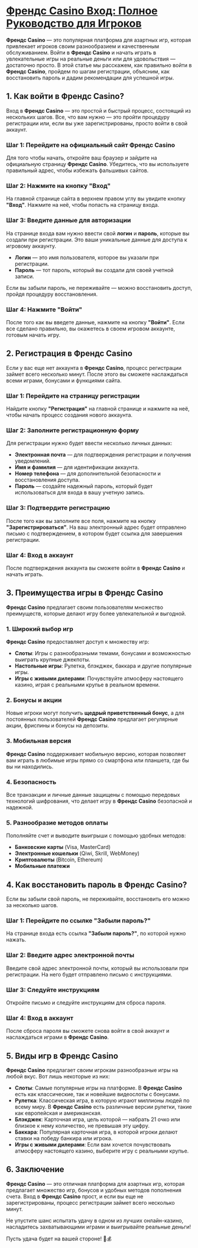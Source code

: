# [**Френдс Casino Вход: Полное Руководство для Игроков**](https://gofriends.vc/FRJUD)

**Френдс Casino** — это популярная платформа для азартных игр, которая привлекает игроков своим разнообразием и качественным обслуживанием. Войти в **Френдс Casino** и начать играть в увлекательные игры на реальные деньги или для удовольствия — достаточно просто. В этой статье мы расскажем, как правильно войти в **Френдс Casino**, пройдем по шагам регистрации, объясним, как восстановить пароль и дадим рекомендации для успешной игры.

## 1. Как войти в **Френдс Casino**?

Вход в **Френдс Casino** — это простой и быстрый процесс, состоящий из нескольких шагов. Все, что вам нужно — это пройти процедуру регистрации или, если вы уже зарегистрированы, просто войти в свой аккаунт.

### Шаг 1: Перейдите на официальный сайт **Френдс Casino**

Для того чтобы начать, откройте ваш браузер и зайдите на официальную страницу **Френдс Casino**. Убедитесь, что вы используете правильный адрес, чтобы избежать фальшивых сайтов.

### Шаг 2: Нажмите на кнопку "Вход"

На главной странице сайта в верхнем правом углу вы увидите кнопку **"Вход"**. Нажмите на неё, чтобы попасть на страницу входа.

### Шаг 3: Введите данные для авторизации

На странице входа вам нужно ввести свой **логин** и **пароль**, которые вы создали при регистрации. Это ваши уникальные данные для доступа к игровому аккаунту.

* **Логин** — это имя пользователя, которое вы указали при регистрации.
* **Пароль** — тот пароль, который вы создали для своей учетной записи.

Если вы забыли пароль, не переживайте — можно восстановить доступ, пройдя процедуру восстановления.

### Шаг 4: Нажмите "Войти"

После того как вы введете данные, нажмите на кнопку **"Войти"**. Если все сделано правильно, вы окажетесь в своем игровом аккаунте, готовым начать игру.

## 2. Регистрация в **Френдс Casino**

Если у вас еще нет аккаунта в **Френдс Casino**, процесс регистрации займет всего несколько минут. После этого вы сможете наслаждаться всеми играми, бонусами и функциями сайта.

### Шаг 1: Перейдите на страницу регистрации

Найдите кнопку **"Регистрация"** на главной странице и нажмите на неё, чтобы начать процесс создания нового аккаунта.

### Шаг 2: Заполните регистрационную форму

Для регистрации нужно будет ввести несколько личных данных:

* **Электронная почта** — для подтверждения регистрации и получения уведомлений.
* **Имя и фамилия** — для идентификации аккаунта.
* **Номер телефона** — для дополнительной безопасности и восстановления доступа.
* **Пароль** — создайте надежный пароль, который будет использоваться для входа в вашу учетную запись.

### Шаг 3: Подтвердите регистрацию

После того как вы заполните все поля, нажмите на кнопку **"Зарегистрироваться"**. На ваш электронный адрес будет отправлено письмо с подтверждением, в котором будет ссылка для завершения регистрации.

### Шаг 4: Вход в аккаунт

После подтверждения аккаунта вы сможете войти в **Френдс Casino** и начать играть.

## 3. Преимущества игры в **Френдс Casino**

**Френдс Casino** предлагает своим пользователям множество преимуществ, которые делают игру более увлекательной и выгодной.

### 1. Широкий выбор игр

**Френдс Casino** предоставляет доступ к множеству игр:

* **Слоты**: Игры с разнообразными темами, бонусами и возможностью выиграть крупные джекпоты.
* **Настольные игры**: Рулетка, блэкджек, баккара и другие популярные игры.
* **Игры с живыми дилерами**: Почувствуйте атмосферу настоящего казино, играя с реальными крупье в реальном времени.

### 2. Бонусы и акции

Новые игроки могут получить **щедрый приветственный бонус**, а для постоянных пользователей **Френдс Casino** предлагает регулярные акции, фриспины и бонусы на депозиты.

### 3. Мобильная версия

**Френдс Casino** поддерживает мобильную версию, которая позволяет вам играть в любимые игры прямо со смартфона или планшета, где бы вы ни находились.

### 4. Безопасность

Все транзакции и личные данные защищены с помощью передовых технологий шифрования, что делает игру в **Френдс Casino** безопасной и надежной.

### 5. Разнообразие методов оплаты

Пополняйте счет и выводите выигрыши с помощью удобных методов:

* **Банковские карты** (Visa, MasterCard)
* **Электронные кошельки** (Qiwi, Skrill, WebMoney)
* **Криптовалюты** (Bitcoin, Ethereum)
* **Мобильные платежи**

## 4. Как восстановить пароль в **Френдс Casino**?

Если вы забыли свой пароль, не переживайте, восстановить его можно за несколько шагов.

### Шаг 1: Перейдите по ссылке "Забыли пароль?"

На странице входа есть ссылка **"Забыли пароль?"**, по которой нужно нажать.

### Шаг 2: Введите адрес электронной почты

Введите свой адрес электронной почты, который вы использовали при регистрации. На него будет отправлено письмо с инструкциями.

### Шаг 3: Следуйте инструкциям

Откройте письмо и следуйте инструкциям для сброса пароля.

### Шаг 4: Вход в аккаунт

После сброса пароля вы сможете снова войти в свой аккаунт и наслаждаться играми в **Френдс Casino**.

## 5. Виды игр в **Френдс Casino**

**Френдс Casino** предлагает своим игрокам разнообразные игры на любой вкус. Вот лишь некоторые из них:

* **Слоты**: Самые популярные игры на платформе. В **Френдс Casino** есть как классические, так и новейшие видеослоты с бонусами.
* **Рулетка**: Классическая игра, в которую играют миллионы людей по всему миру. В **Френдс Casino** есть различные версии рулетки, такие как европейская и американская.
* **Блэкджек**: Карточная игра, цель которой — набрать 21 очко или близкое к нему количество, не превышая эту цифру.
* **Баккара**: Популярная карточная игра, в которой игроки делают ставки на победу банкира или игрока.
* **Игры с живыми дилерами**: Если вам хочется почувствовать атмосферу настоящего казино, выберите игру с реальными крупье.

## 6. Заключение

**Френдс Casino** — это отличная платформа для азартных игр, которая предлагает множество игр, бонусов и удобных методов пополнения счета. Вход в **Френдс Casino** прост, и если вы еще не зарегистрированы, процесс регистрации займет всего несколько минут.

Не упустите шанс испытать удачу в одном из лучших онлайн-казино, насладитесь захватывающими играми и выигрывайте реальные деньги!

Пусть удача будет на вашей стороне! 🎰💰
